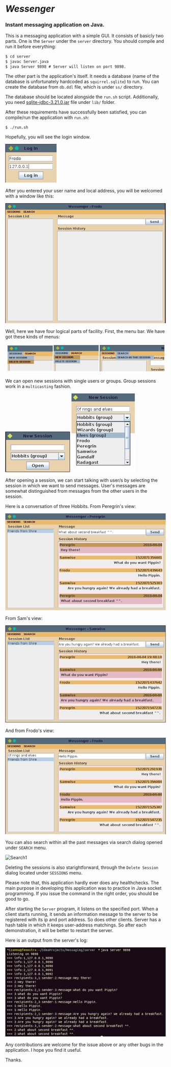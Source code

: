 # *Wessenger*

### Instant messaging application on Java.

This is a messaging application with a simple GUI. It consists of basicly two parts.
One is the `Server` under the `server` directory. You should compile and run it before
everything:

```
$ cd server
$ javac Server.java
$ java Server 9898 # Server will listen on port 9898.
```

The other part is the application's itself. It needs a database (name of the database is unfortunately hardcoded
as `squirrel.sqlite`) to run. You can create the database from `db.ddl` file, which is under `ss/` directory.

The database should be located alongside the `run.sh` script. Additionally, you need [sqlite-jdbc-3.21.0.jar](https://bitbucket.org/xerial/sqlite-jdbc/downloads/)
 file under `lib/` folder.

 After these requirements have successfully been satisfied, you can compile/run the application with `run.sh`:

 ```
 $ ./run.sh
 ```

 Hopefully, you will see the login window.

![Login window.](/ss/login.png?raw=true)

After you entered your user name and local address, you will be welcomed with a window like this:

![Main window.](/ss/main_window.png?raw=true)

Well, here we have four logical parts of facility. First, the menu bar. We have got these kinds of menus:

![Menus](/ss/menus.png?raw=true)

We can open new sessions with single users or groups. Group sessions work in a `multicasting` fashion.

![New Session 0](ss/new_session0.png?raw=true)
![New Session](ss/new_session.png?raw=true)

After opening a session, we can start talking with user/s by selecting the session in which we want to send messages.
User's messages are somewhat distinguished from messages from the other users in the session.

Here is a conversation of three Hobbits. From Peregrin's view:

![Pippin](ss/peregrin.png?raw=true)

From Sam's view:

![Sam](ss/sam.png?raw=true)

And from Frodo's view:

![Frodo](ss/frodo.png?raw=true)

You can also search within all the past messages via search dialog opened under `SEARCH` menu.

![Search1](ss/search.png?raw=true)

Deleting the sessions is also starightforward, through the `Delete Session` dialog located under `SESSIONS` menu.


Please note that, this application hardly ever does any healthchecks. The main purpose in developing this application was to
practice in Java socket programming. If you issue the command in the right order, you should be good to go.

After starting the `Server` program, it listens on the specified port. When a client starts running, it sends an information 
message to the server to be registered with its ip and port address. So does other clients. Server has a hash table in which
it keeps user-address matchings. So after each demonstration, it will be better to restart the server. 

Here is an output from the server's log:

![Log](/ss/log.png?raw=true)

Any contributions are welcome for the issue above or any other bugs in the application.
I hope you find it useful.

Thanks.
